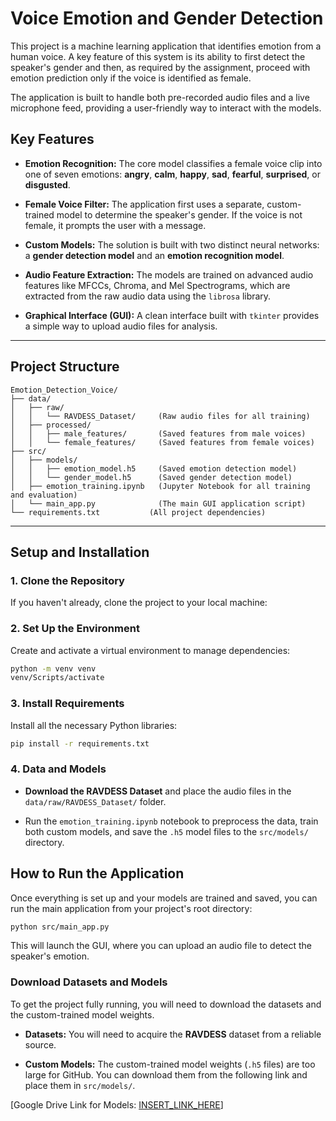 # Voice Emotion and Gender Detection

This project is a machine learning application that identifies emotion from a human voice. A key feature of this system is its ability to first detect the speaker's gender and then, as required by the assignment, proceed with emotion prediction only if the voice is identified as female.

The application is built to handle both pre-recorded audio files and a live microphone feed, providing a user-friendly way to interact with the models.

## Key Features

* **Emotion Recognition:** The core model classifies a female voice clip into one of seven emotions: **angry**, **calm**, **happy**, **sad**, **fearful**, **surprised**, or **disgusted**.

* **Female Voice Filter:** The application first uses a separate, custom-trained model to determine the speaker's gender. If the voice is not female, it prompts the user with a message.

* **Custom Models:** The solution is built with two distinct neural networks: a **gender detection model** and an **emotion recognition model**.

* **Audio Feature Extraction:** The models are trained on advanced audio features like MFCCs, Chroma, and Mel Spectrograms, which are extracted from the raw audio data using the `librosa` library.

* **Graphical Interface (GUI):** A clean interface built with `tkinter` provides a simple way to upload audio files for analysis.

---

## Project Structure

```
Emotion_Detection_Voice/
├── data/
│   ├── raw/
│   │   └── RAVDESS_Dataset/     (Raw audio files for all training)
│   ├── processed/
│   │   ├── male_features/       (Saved features from male voices)
│   │   └── female_features/     (Saved features from female voices)
├── src/
│   ├── models/
│   │   ├── emotion_model.h5     (Saved emotion detection model)
│   │   └── gender_model.h5      (Saved gender detection model)
│   ├── emotion_training.ipynb   (Jupyter Notebook for all training and evaluation)
│   └── main_app.py              (The main GUI application script)
└── requirements.txt           (All project dependencies)
```

---

## Setup and Installation

### 1. Clone the Repository

If you haven't already, clone the project to your local machine:

### 2. Set Up the Environment

Create and activate a virtual environment to manage dependencies:

```bash
python -m venv venv
venv/Scripts/activate
```

### 3. Install Requirements

Install all the necessary Python libraries:

```bash
pip install -r requirements.txt
```

### 4. Data and Models

* **Download the RAVDESS Dataset** and place the audio files in the `data/raw/RAVDESS_Dataset/` folder.

* Run the `emotion_training.ipynb` notebook to preprocess the data, train both custom models, and save the `.h5` model files to the `src/models/` directory.

## How to Run the Application

Once everything is set up and your models are trained and saved, you can run the main application from your project's root directory:

```bash
python src/main_app.py
```

This will launch the GUI, where you can upload an audio file to detect the speaker's emotion.

### Download Datasets and Models

To get the project fully running, you will need to download the datasets and the custom-trained model weights.

* **Datasets:** You will need to acquire the **RAVDESS** dataset from a reliable source.

* **Custom Models:** The custom-trained model weights (`.h5` files) are too large for GitHub. You can download them from the following link and place them in `src/models/`.

[Google Drive Link for Models: [INSERT_LINK_HERE](https://drive.google.com/drive/folders/17XoyfJeLKhnJzeEXIzAQH9GttNkMXsuV?usp=sharing)]
